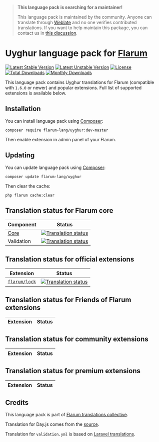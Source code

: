 > **This language pack is searching for a maintainer!**
>
> This language pack is maintained by the community. Anyone can translate through [Weblate](https://weblate.rob006.net/languages/ug/flarum/) and no one verifies contributed translations. If you want to help maintain this package, you can contact us in [this discussion](https://discuss.flarum.org/d/27519-the-flarum-language-project).


# Uyghur language pack for [Flarum](https://flarum.org/)

[![Latest Stable Version](https://img.shields.io/packagist/v/flarum-lang/uyghur?color=success&label=stable)](https://packagist.org/packages/flarum-lang/uyghur) 
[![Latest Unstable Version](https://img.shields.io/packagist/v/flarum-lang/uyghur?include_prereleases&label=unstable)](https://packagist.org/packages/flarum-lang/uyghur) 
[![License](https://img.shields.io/packagist/l/flarum-lang/uyghur)](https://packagist.org/packages/flarum-lang/uyghur) 
[![Total Downloads](https://img.shields.io/packagist/dt/flarum-lang/uyghur)](https://packagist.org/packages/flarum-lang/uyghur/stats) 
[![Monthly Downloads](https://img.shields.io/packagist/dm/flarum-lang/uyghur)](https://packagist.org/packages/flarum-lang/uyghur/stats) 

This language pack contains Uyghur translations for Flarum (compatible with `1.6.0` or newer) and popular extensions. Full list of supported extensions is available below.


## Installation

You can install language pack using [Composer](https://getcomposer.org/):

```console
composer require flarum-lang/uyghur:dev-master
```

Then enable extension in admin panel of your Flarum.


## Updating

You can update language pack using [Composer](https://getcomposer.org/):

```console
composer update flarum-lang/uyghur
```

Then clear the cache:

```console
php flarum cache:clear
```


## Translation status for Flarum core

| Component | Status |
| --- | --- |
| [Core](https://github.com/flarum/flarum-core) | [![Translation status](https://weblate.rob006.net/widgets/flarum/ug/core/svg-badge.svg)](https://weblate.rob006.net/projects/flarum/core/ug/) |
| Validation | [![Translation status](https://weblate.rob006.net/widgets/flarum/ug/validation/svg-badge.svg)](https://weblate.rob006.net/projects/flarum/validation/ug/) |


## Translation status for official extensions

<!-- flarum-extensions-list-start -->

| Extension | Status |
| --- | --- |
| [`flarum/lock`](https://github.com/flarum/lock) | [![Translation status](https://weblate.rob006.net/widgets/flarum/ug/flarum-lock/svg-badge.svg)](https://weblate.rob006.net/projects/flarum/flarum-lock/ug/) |

<!-- flarum-extensions-list-stop -->


## Translation status for Friends of Flarum extensions

<!-- fof-extensions-list-start -->

| Extension | Status |
| --- | --- |

<!-- fof-extensions-list-stop -->


## Translation status for community extensions

<!-- various-extensions-list-start -->

| Extension | Status |
| --- | --- |

<!-- various-extensions-list-stop -->


## Translation status for premium extensions

<!-- premium-extensions-list-start -->

| Extension | Status |
| --- | --- |

<!-- premium-extensions-list-stop -->


## Credits

This language pack is part of [Flarum translations collective](https://github.com/rob006-software/flarum-translations).

Translation for Day.js comes from the [source](https://github.com/iamkun/dayjs/blob/v1.10.4/src/locale/ug.js).

Translation for `validation.yml` is based on [Laravel translations](https://github.com/Laravel-Lang/lang/blob/8.1.3/src/ug/validation.php).
